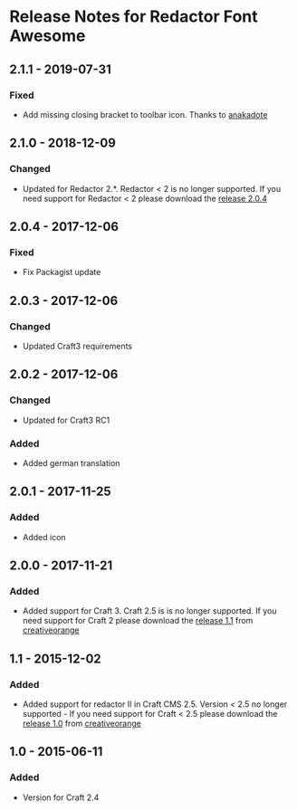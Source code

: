 # Release Notes for Redactor Font Awesome

## 2.1.1 - 2019-07-31

### Fixed
- Add missing closing bracket to toolbar icon. Thanks to [anakadote](https://github.com/anakadote)

## 2.1.0 - 2018-12-09

### Changed
- Updated for Redactor 2.*. Redactor < 2 is no longer supported. If you need support for Redactor < 2 please download the [release 2.0.4](https://github.com/svenjungnickel/Craft-redactor-font-awesome/archive/2.0.4.zip)

## 2.0.4 - 2017-12-06

### Fixed
- Fix Packagist update

## 2.0.3 - 2017-12-06

### Changed
- Updated Craft3 requirements

## 2.0.2 - 2017-12-06

### Changed
- Updated for Craft3 RC1

### Added
- Added german translation

## 2.0.1 - 2017-11-25

### Added
- Added icon

## 2.0.0 - 2017-11-21

### Added
- Added support for Craft 3. Craft 2.5 is is no longer supported. If you need support for Craft 2 please download the [release 1.1](https://github.com/creativeorange/Craft-redactor-font-awesome/archive/1.1.zip) from [creativeorange](https://github.com/creativeorange/Craft-redactor-font-awesome)

## 1.1 - 2015-12-02

### Added
- Added support for redactor II in Craft CMS 2.5. Version < 2.5 no longer supported - If you need support for Craft < 2.5 please download the [release 1.0](https://github.com/creativeorange/Craft-redactor-font-awesome/archive/1.0.zip) from [creativeorange](https://github.com/creativeorange/Craft-redactor-font-awesome)

## 1.0 - 2015-06-11

### Added
- Version for Craft 2.4
